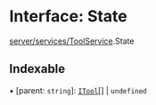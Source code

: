 # Interface: State

[server/services/ToolService](../wiki/server.services.ToolService).State

## Indexable

▪ [parent: `string`]: [`ITool`](../wiki/server.components.Tool#itool)[] \| `undefined`
